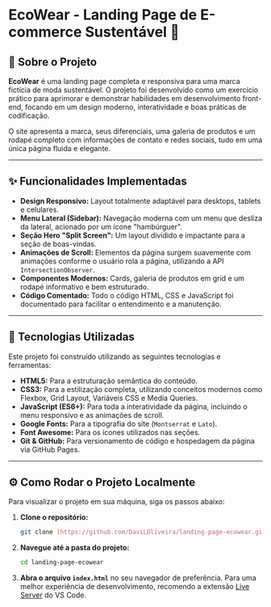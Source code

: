 #  EcoWear - Landing Page de E-commerce Sustentável 🌿


## 📄 Sobre o Projeto

**EcoWear** é uma landing page completa e responsiva para uma marca fictícia de moda sustentável. O projeto foi desenvolvido como um exercício prático para aprimorar e demonstrar habilidades em desenvolvimento front-end, focando em um design moderno, interatividade e boas práticas de codificação.

O site apresenta a marca, seus diferenciais, uma galeria de produtos e um rodapé completo com informações de contato e redes sociais, tudo em uma única página fluida e elegante.


---

## ✨ Funcionalidades Implementadas

* **Design Responsivo:** Layout totalmente adaptável para desktops, tablets e celulares.
* **Menu Lateral (Sidebar):** Navegação moderna com um menu que desliza da lateral, acionado por um ícone "hambúrguer".
* **Seção Hero "Split Screen":** Um layout dividido e impactante para a seção de boas-vindas.
* **Animações de Scroll:** Elementos da página surgem suavemente com animações conforme o usuário rola a página, utilizando a API `IntersectionObserver`.
* **Componentes Modernos:** Cards, galeria de produtos em grid e um rodapé informativo e bem estruturado.
* **Código Comentado:** Todo o código HTML, CSS e JavaScript foi documentado para facilitar o entendimento e a manutenção.

---

## 🚀 Tecnologias Utilizadas

Este projeto foi construído utilizando as seguintes tecnologias e ferramentas:

* **HTML5:** Para a estruturação semântica do conteúdo.
* **CSS3:** Para a estilização completa, utilizando conceitos modernos como Flexbox, Grid Layout, Variáveis CSS e Media Queries.
* **JavaScript (ES6+):** Para toda a interatividade da página, incluindo o menu responsivo e as animações de scroll.
* **Google Fonts:** Para a tipografia do site (`Montserrat` e `Lato`).
* **Font Awesome:** Para os ícones utilizados nas seções.
* **Git & GitHub:** Para versionamento de código e hospedagem da página via GitHub Pages.

---

## ⚙️ Como Rodar o Projeto Localmente

Para visualizar o projeto em sua máquina, siga os passos abaixo:

1.  **Clone o repositório:**
    ```bash
    git clone [https://github.com/DaviLOliveira/landing-page-ecowear.git](https://github.com/DaviLOliveira/landing-page-ecowear.git)
    ```

2.  **Navegue até a pasta do projeto:**
    ```bash
    cd landing-page-ecowear
    ```

3.  **Abra o arquivo `index.html`** no seu navegador de preferência. Para uma melhor experiência de desenvolvimento, recomendo a extensão [Live Server](https://marketplace.visualstudio.com/items?itemName=ritwickdey.LiveServer) do VS Code.

